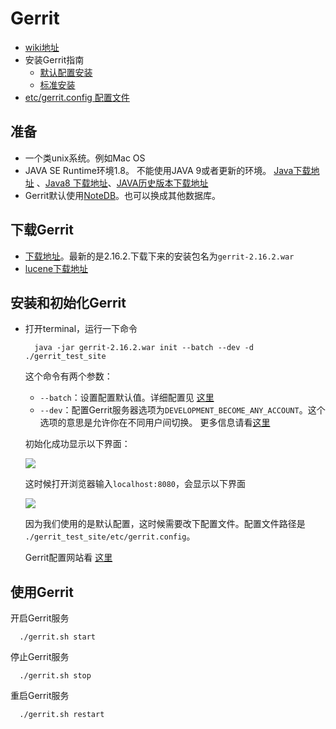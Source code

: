 # Gerrit

+ [wiki地址](https://gerrit-documentation.storage.googleapis.com/Documentation/2.16.2/index.html)
+ 安装Gerrit指南
  - [默认配置安装](https://gerrit-documentation.storage.googleapis.com/Documentation/2.16.2/linux-quickstart.html)
  - [标准安装](https://gerrit-documentation.storage.googleapis.com/Documentation/2.16.2/install.html)
+ [etc/gerrit.config 配置文件](https://gerrit-documentation.storage.googleapis.com/Documentation/2.16.2/config-gerrit.html#_file_etcgerrit_config)

## 准备

+ 一个类unix系统。例如Mac OS
+ JAVA SE Runtime环境1.8。 不能使用JAVA 9或者更新的环境。 [Java下载地址](https://www.oracle.com/technetwork/java/javase/downloads/index.html) 、[Java8 下载地址](https://www.oracle.com/technetwork/java/javase/downloads/jdk8-downloads-2133151.html)、[JAVA历史版本下载地址](https://www.oracle.com/technetwork/cn/java/archive-139210-zhs.html)
+ Gerrit默认使用[NoteDB](https://gerrit-documentation.storage.googleapis.com/Documentation/2.16.2/note-db.html)。也可以换成其他数据库。

## 下载Gerrit

+ [下载地址](https://www.gerritcodereview.com/index.html)。最新的是2.16.2.下载下来的安装包名为`gerrit-2.16.2.war`
+ [lucene下载地址](http://www.apache.org/dyn/closer.lua/lucene/java/7.6.0/lucene-7.6.0-src.tgz)

## 安装和初始化Gerrit

+ 打开terminal，运行一下命令

        java -jar gerrit-2.16.2.war init --batch --dev -d ./gerrit_test_site

    这个命令有两个参数：

    + `--batch`：设置配置默认值。详细配置见 [这里](https://gerrit-documentation.storage.googleapis.com/Documentation/2.16.2/config-gerrit.html)
    + `--dev`：配置Gerrit服务器选项为`DEVELOPMENT_BECOME_ANY_ACCOUNT`。这个选项的意思是允许你在不同用户间切换。 更多信息请看[这里](https://gerrit-documentation.storage.googleapis.com/Documentation/2.16.2/dev-readme.html)

  初始化成功显示以下界面：

  ![](http://ww1.sinaimg.cn/large/006hznE2ly1fyj1pu9gf6j30os0an40y.jpg)

  这时候打开浏览器输入`localhost:8080`，会显示以下界面

  ![](http://ww1.sinaimg.cn/large/006hznE2ly1fyj1rao45wj30t206175m.jpg)

  因为我们使用的是默认配置，这时候需要改下配置文件。配置文件路径是 `./gerrit_test_site/etc/gerrit.config`。

  Gerrit配置网站看 [这里](https://gerrit-documentation.storage.googleapis.com/Documentation/2.16.2/config-gerrit.html)

## 使用Gerrit

  开启Gerrit服务

      ./gerrit.sh start

  停止Gerrit服务

      ./gerrit.sh stop

  重启Gerrit服务

      ./gerrit.sh restart
